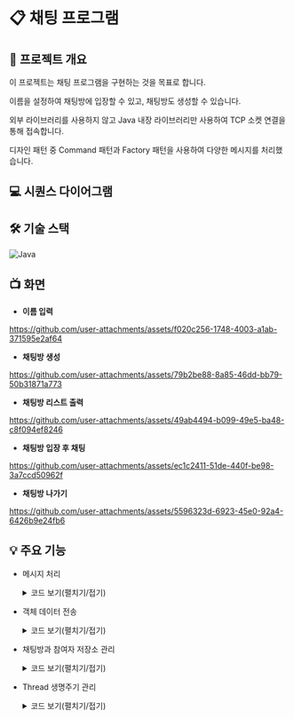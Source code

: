# 📋 채팅 프로그램

## 📝 프로젝트 개요
이 프로젝트는 채팅 프로그램을 구현하는 것을 목표로 합니다.

이름을 설정하여 채팅방에 입장할 수 있고, 채팅방도 생성할 수 있습니다.

외부 라이브러리를 사용하지 않고 Java 내장 라이브러리만 사용하여 TCP 소켓 연결을 통해 접속합니다.

디자인 패턴 중 Command 패턴과 Factory 패턴을 사용하여 다양한 메시지를 처리했습니다.

## 💻 시퀀스 다이어그램


## 🛠 기술 스택
![Java](https://img.shields.io/badge/java-005F0F?style=for-the-badge&logo=java&logoColor=white)

## 📺 화면
  + **이름 입력**

https://github.com/user-attachments/assets/f020c256-1748-4003-a1ab-371595e2af64

  + **채팅방 생성**

https://github.com/user-attachments/assets/79b2be88-8a85-46dd-bb79-50b31871a773

  + **채팅방 리스트 출력**
  
https://github.com/user-attachments/assets/49ab4494-b099-49e5-ba48-c8f094ef8246

  + **채팅방 입장 후 채팅**
  
https://github.com/user-attachments/assets/ec1c2411-51de-440f-be98-3a7ccd50962f

  + **채팅방 나가기**
  
https://github.com/user-attachments/assets/5596323d-6923-45e0-92a4-6426b9e24fb6

## 💡 주요 기능
+ 메시지 처리
  <details>
   <summary>코드 보기(펼치기/접기)</summary>
   
  Server Socket Recevier
  
   ```
   // message 받기
   String receivedMessage = client.getDataInputStream().readUTF();
   // 메시지 파싱
   String receivedCommand = messageParser.parseCommand(receivedMessage);
   String receivedData = messageParser.parseData(receivedMessage);
   CommandType commandType = CommandType.fromString(receivedCommand);
   // 커맨드 실행
   Command command = commandFactory.createCommand(client, commandType);
   command.execute(receivedData);
   ```
   
  Command Factory
  
    ```
    /**
     * commandType에 맞는 Command 생성
     *
     * @param client data를 보낸 client
     * @param commandType commandType
     * @return command
     */
    public Command createCommand(Client client, CommandType commandType) {
        switch (commandType) {
            case CREATE_ROOM -> {
                return new CreateRoomCommand(client);
            }
    ...
    ```
  Command Interface
    ```
    /**
     * Command Interface
     *
     * @param <T> data Type
     */
    public interface Command<T> {
        void execute(T data);
    }
    ```
  [Server Socket Receiver전체 코드](https://github.com/rooluDev/chatting-java/blob/main/server/src/socket/SocketReceiver.java)
  [Command Factory 전체 코드](https://github.com/rooluDev/chatting-java/blob/main/server/src/factory/CommandFactory.java)
  
  </details>
  
+ 객체 데이터 전송
  <details>
   <summary>코드 보기(펼치기/접기)</summary>
   
   Room Class

  ```
    /**
     * Room Dto
     */
     public class Room implements Serializable {
       private static final long serialVersionUID = 1L;
       ...
   ```

  객체화 메소드

  ```
    private byte[] serializeRooms(List<Room> rooms) throws IOException {
        ByteArrayOutputStream byteArrayOutputStream = new ByteArrayOutputStream();
        ObjectOutputStream objectOutputStream = new ObjectOutputStream(byteArrayOutputStream);
        objectOutputStream.writeObject(rooms);
        objectOutputStream.flush();

        return byteArrayOutputStream.toByteArray();
    }
    ...
  ```
  
  데이터 보내기

  ```
    dataOutputStream.writeUTF("ROOM_LIST");
    dataOutputStream.writeInt(roomsByteArray.length);
    dataOutputStream.write(roomsByteArray);

    ...
  ```
  [RoomListCommand 전체 코드](https://github.com/rooluDev/chatting-java/blob/main/server/src/command/RoomListCommand.java)
  </details>

+ 채팅방과 참여자 저장소 관리
  <details>
   <summary>코드 보기(펼치기/접기)</summary>
   
   RoomRepository 멤버변수
   ```
    // Room 관리 repo
    private final static ConcurrentHashMap<Long, Room> store = new ConcurrentHashMap<>();
    // 참여자 관리 repo
    private final static ConcurrentHashMap<Room, Set<Client>> participantMap = new ConcurrentHashMap<>();
    // client room mapping repo
    private final static ConcurrentHashMap<Client, Room> clientRoomMap = new ConcurrentHashMap<>();
   ...

   ```

  [RoomRepository 전체 코드](https://github.com/rooluDev/chatting-java/blob/main/server/src/repository/RoomRepository.java)
  </details>

+ Thread 생명주기 관리
  <details>
   <summary>코드 보기(펼치기/접기)</summary>
    
    채팅방 입장 시 Main wait
   
    ```
    public synchronized void createRoom() throws InterruptedException, IOException {
        Scanner scanner = new Scanner(System.in);
        System.out.print("채팅방 이름 입력: ");
        String roomName = scanner.nextLine();
        sendMessage("CREATE_ROOM " + roomName);

        this.wait();
    }
   ```

   채팅방 나갈 시 Thread stop & notify
   
   ```
   public synchronized void notifyToMain(){
        this.notify();
    }
   ```

  [ChattingService 전체 코드](https://github.com/rooluDev/chatting-java/blob/main/client/src/service/ChattingService.java)
  </details>
  

